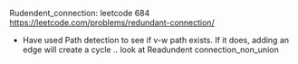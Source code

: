Rudendent_connection: leetcode 684 https://leetcode.com/problems/redundant-connection/

 - Have used Path detection to see if v-w path exists. If it does, adding an edge will create a cycle .. look at Readundent connection_non_union

